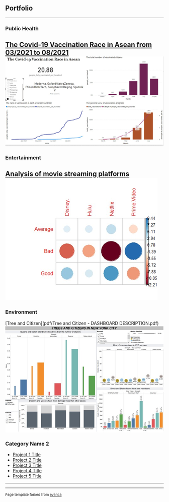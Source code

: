 ## Portfolio

---

### Public Health

[The Covid-19 Vaccination Race in Asean from 03/2021 to 08/2021](/vaccination)
<img src="images/Vietnamvaccination.JPG"/>
---
### Entertainment
[Analysis of movie streaming platforms](pdf/movieplatformanalysis-Crewgroup-NamHoPhan.pdf)
<img src="images/Picture2.jpg"/>
---
### Environment
[Tree and Citizen](pdf/Tree and Citizen - DASHBOARD DESCRIPTION.pdf)
<img src="images/treeandcitizens.jpg"/>



### Category Name 2

- [Project 1 Title](http://example.com/)
- [Project 2 Title](http://example.com/)
- [Project 3 Title](http://example.com/)
- [Project 4 Title](http://example.com/)
- [Project 5 Title](http://example.com/)

---




---
<p style="font-size:11px">Page template forked from <a href="https://github.com/evanca/quick-portfolio">evanca</a></p>
<!-- Remove above link if you don't want to attibute -->
